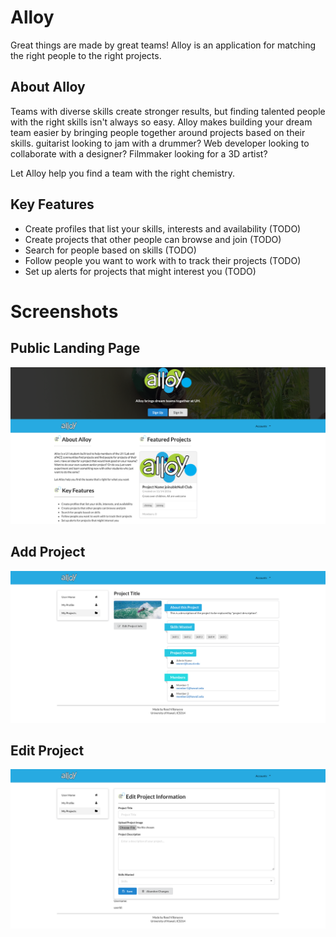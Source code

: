 # Alloy
Great things are made by great teams! Alloy is an application for matching the right people to the right projects.

## About Alloy
Teams with diverse skills create stronger results, but finding talented people with the right skills isn't always so easy. Alloy makes building your dream team easier by bringing people together around projects based on their skills. guitarist looking to jam with a drummer? Web developer looking to collaborate with a designer? Filmmaker looking for a 3D artist?

Let Alloy help you find a team with the right chemistry.

## Key Features
* Create profiles that list your skills, interests and availability (TODO)
* Create projects that other people can browse and join (TODO)
* Search for people based on skills (TODO)
* Follow people you want to work with to track their projects (TODO)
* Set up alerts for projects that might interest you (TODO)

# Screenshots
## Public Landing Page
![landing page](/doc/AlloyM1Homepage.png)
## Add Project
![user home page](/doc/AlloyM1AddProject.png)
## Edit Project
![user profile](/doc/AlloyM1EditProject.png)





